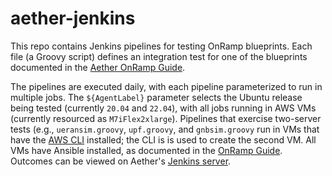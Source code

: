 # aether-jenkins

This repo contains Jenkins pipelines for testing OnRamp blueprints.
Each file (a Groovy script) defines an integration test for one of the
blueprints documented in the
[Aether OnRamp Guide](https://docs.aetherproject.org/master/onramp/blueprints.html).

The pipelines are executed daily, with each pipeline parameterized to
run in multiple jobs. The `${AgentLabel}` parameter selects the
Ubuntu release being tested (currently ``20.04`` and ``22.04``),
with all jobs running in AWS VMs (currently resourced as `M7iFlex2xlarge`).
Pipelines that exercise two-server tests (e.g., `ueransim.groovy`, `upf.groovy`,
and `gnbsim.groovy` run in VMs that have the
[AWS CLI](https://aws.amazon.com/cli/) installed; the CLI is is used to create
the second VM. All VMs have Ansible installed, as documented in the
[OnRamp Guide](https://docs.aetherproject.org/master/onramp/start.html#prep-environment).
Outcomes can be viewed on Aether's
[Jenkins server](https://jenkins.aetherproject.org).





